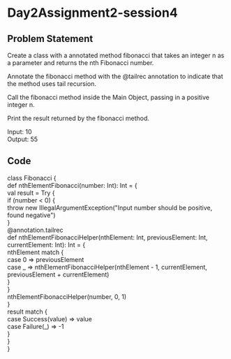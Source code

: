 # Day2Assignment2-session4
## Problem Statement
Create a class with a annotated method fibonacci that takes an integer n as a parameter and returns the nth Fibonacci number.  

Annotate the fibonacci method with the @tailrec annotation to indicate that the method uses tail recursion.  

Call the fibonacci method inside the Main Object, passing in a positive integer n.  

Print the result returned by the fibonacci method.  

Input:  10  
Output: 55  

## Code
class Fibonacci {  
  def nthElementFibonacci(number: Int): Int = {  
    val result = Try {  
      if (number < 0) {  
        throw new IllegalArgumentException("Input number should be positive, found negative")  
      }  
      @annotation.tailrec  
      def nthElementFibonacciHelper(nthElement: Int, previousElement: Int, currentElement: Int): Int = {  
        nthElement match {  
          case 0 => previousElement  
          case _ => nthElementFibonacciHelper(nthElement - 1, currentElement, previousElement + currentElement)  
        }  
      }  
      nthElementFibonacciHelper(number, 0, 1)  
    }  
    result match {  
      case Success(value) => value  
      case Failure(_) => -1  
    }  
  }  
}  


